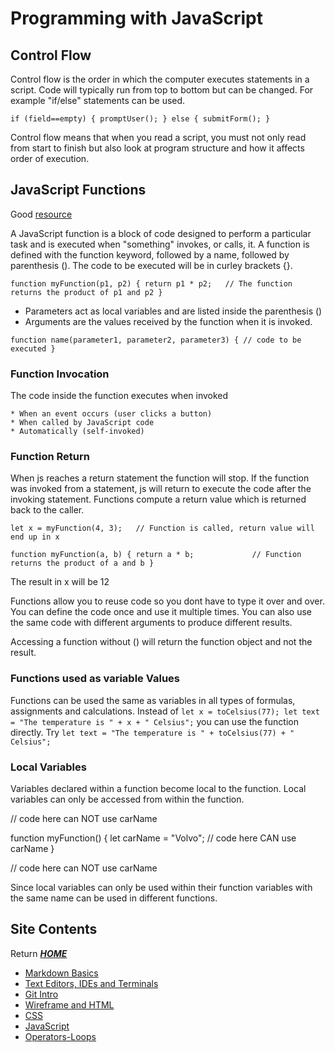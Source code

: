 # Programming with JavaScript
## Control Flow
Control flow is the order in which the computer executes statements in a script. Code will typically run from top to bottom but can be changed. For example "if/else" statements can be used. 

`if (field==empty) {
    promptUser();
} else {
    submitForm();
}`

Control flow means that when you read a script, you must not only read from start to finish but also look at program structure and how it affects order of execution.

## JavaScript Functions 
Good [resource](https://developer.mozilla.org/en-US/docs/Web/JavaScript/Guide/Functions)

A JavaScript function is a block of code designed to perform a particular task and is executed when "something" invokes, or calls, it. A function is defined with the function keyword, followed by a name, followed by parenthesis (). The code to be executed will be in curley brackets {}. 

`function myFunction(p1, p2) {
  return p1 * p2;   // The function returns the product of p1 and p2
}`

* Parameters act as local variables and are listed inside the parenthesis ()
* Arguments are the values received by the function when it is invoked.

`function name(parameter1, parameter2, parameter3) { // code to be executed }`

### Function Invocation

The code inside the function executes when invoked 

    * When an event occurs (user clicks a button)
    * When called by JavaScript code
    * Automatically (self-invoked)

### Function Return

When js reaches a return statement the function will stop. If the function was invoked from a statement, js will return to execute the code after the invoking statement. Functions compute a return value which is returned back to the caller. 

`let x = myFunction(4, 3);   // Function is called, return value will end up in x`

`function myFunction(a, b) {
  return a * b;             // Function returns the product of a and b
}`

The result in x will be 12

Functions allow you to reuse code so you dont have to type it over and over. You can define the code once and use it multiple times. You can also use the same code with different arguments to produce different results.

Accessing a function without () will return the function object and not the result. 

### Functions used as variable Values

Functions can be used the same as  variables in all types of formulas, assignments and calculations. Instead of `let x = toCelsius(77); let text = "The temperature is " + x + " Celsius";` you can use the function directly. Try `let text = "The temperature is " + toCelsius(77) + " Celsius";`

### Local Variables

Variables declared within a function become local to the function. Local variables can only be accessed from within the function.

// code here can NOT use carName

function myFunction() {
  let carName = "Volvo";
  // code here CAN use carName
}

// code here can NOT use carName

Since local variables can only be used within their function variables with the same name can be used in different functions.


## Site Contents
Return [**_HOME_**](https://DustinHall.github.io/reading-notes) 
* [Markdown Basics](https://dustinhall.github.io/reading-notes/markdown)
* [Text Editors, IDEs and Terminals](https://dustinhall.github.io/reading-notes/text-editor)
* [Git Intro](https://dustinhall.github.io/reading-notes/git-intro)
* [Wireframe and HTML](https://dustinhall.github.io/reading-notes/wireframe-html)
* [CSS](https://dustinhall.github.io/reading-notes/css)
* [JavaScript](https://dustinhall.github.io/reading-notes/javascript)
* [Operators-Loops](https://dustinhall.github.io/reading-notes/operators-loops)
